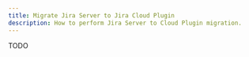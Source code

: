 ```yaml
---
title: Migrate Jira Server to Jira Cloud Plugin
description: How to perform Jira Server to Cloud Plugin migration.
---
```


TODO
